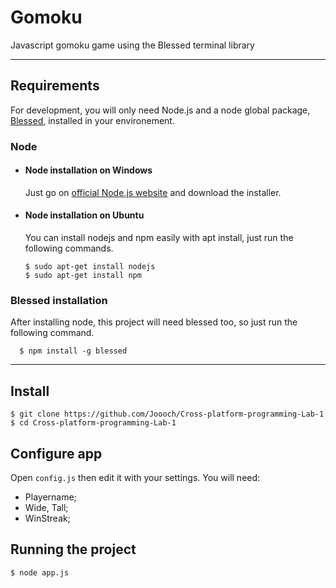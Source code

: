# Gomoku

Javascript gomoku game using the Blessed terminal library

---
## Requirements

For development, you will only need Node.js and a node global package, [Blessed](https://github.com/chjj/blessed), installed in your environement.

### Node
- #### Node installation on Windows

  Just go on [official Node.js website](https://nodejs.org/) and download the installer.

- #### Node installation on Ubuntu

  You can install nodejs and npm easily with apt install, just run the following commands.

      $ sudo apt-get install nodejs
      $ sudo apt-get install npm

###
### Blessed installation
  After installing node, this project will need blessed too, so just run the following command.

      $ npm install -g blessed

---

## Install

    $ git clone https://github.com/Joooch/Cross-platform-programming-Lab-1
    $ cd Cross-platform-programming-Lab-1

## Configure app

Open `config.js` then edit it with your settings. You will need:

- Playername;
- Wide, Tall;
- WinStreak;

## Running the project

    $ node app.js
